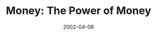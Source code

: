 ---
layout: message
category: message
series: "Handle with Care"
title: "Money: The Power of Money"
date: 2002-04-06
message_id: 287
---